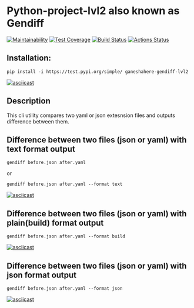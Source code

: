 # Python-project-lvl2 also known as Gendiff #  
[![Maintainability](https://api.codeclimate.com/v1/badges/ab2ec28011aada3650e0/maintainability)](https://codeclimate.com/github/Ganeshahere/python-project-lvl2/maintainability)
[![Test Coverage](https://api.codeclimate.com/v1/badges/ab2ec28011aada3650e0/test_coverage)](https://codeclimate.com/github/Ganeshahere/python-project-lvl2/test_coverage)
[![Build Status](https://travis-ci.org/Ganeshahere/python-project-lvl2.svg?branch=master)](https://travis-ci.org/Ganeshahere/python-project-lvl2)
[![Actions Status](https://github.com/Ganeshahere/python-project-lvl2/workflows/hexlet-check/badge.svg)](https://github.com/Ganeshahere/python-project-lvl2/actions)
## Installation: ##
    pip install -i https://test.pypi.org/simple/ ganeshahere-gendiff-lvl2
[![asciicast](https://asciinema.org/a/eHhdZ3avtxqhdA8mhhduKWItl.svg)](https://asciinema.org/a/eHhdZ3avtxqhdA8mhhduKWItl)
## Description ##
This cli utility compares two yaml or json extesnsion files and outputs difference between them.
## Difference between two files (json or yaml) with text format output ##
    gendiff before.json after.yaml
or 

    gendiff before.json after.yaml --format text
[![asciicast](https://asciinema.org/a/43ZSngpdKCtvZ3JifYkc0MbwI.svg)](https://asciinema.org/a/43ZSngpdKCtvZ3JifYkc0MbwI)
## Difference between two files (json or yaml) with plain(build) format output ##
    gendiff before.json after.yaml --format build
[![asciicast](https://asciinema.org/a/0BnEMyJ48QHIWNPX47BoZORqd.svg)](https://asciinema.org/a/0BnEMyJ48QHIWNPX47BoZORqd)
## Difference between two files (json or yaml) with json format output ##
    gendiff before.json after.yaml --format json
[![asciicast](https://asciinema.org/a/sLRQHc6fUqnLdosE5rmQ43e8O.svg)](https://asciinema.org/a/sLRQHc6fUqnLdosE5rmQ43e8O)
